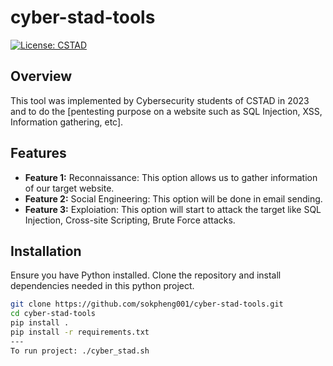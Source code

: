 # cyber-stad-tools


[![License: CSTAD](<img width="730" alt="image" src="https://github.com/sokpheng001/cyber-stad-tools/assets/126130178/6f679a67-925a-4f9c-ae11-a835aa87dcdb">
)](https://cyber-stad.vercel.app/)

## Overview

This tool was implemented by Cybersecurity students of CSTAD in 2023 and to do the [pentesting purpose on a website such as SQL Injection, XSS, Information gathering, etc].

## Features

- **Feature 1:** Reconnaissance: This option allows us to gather information of our target website.
- **Feature 2:** Social Engineering: This option will be done in email sending.
- **Feature 3:** Exploiation: This option will start to attack the target like SQL Injection, Cross-site Scripting, Brute Force attacks.

## Installation

Ensure you have Python installed. Clone the repository and install dependencies needed in this python project.


```bash
git clone https://github.com/sokpheng001/cyber-stad-tools.git
cd cyber-stad-tools
pip install .
pip install -r requirements.txt
---
To run project: ./cyber_stad.sh
